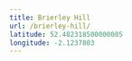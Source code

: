```yaml
---
title: Brierley Hill
url: /brierley-hill/
latitude: 52.482318500000005
longitude: -2.1237803
---
```

